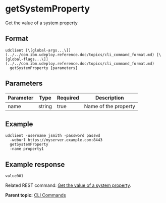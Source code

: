 # getSystemProperty

Get the value of a system property

## Format

```
udclient [\[global-args...\]](../../com.ibm.udeploy.reference.doc/topics/cli_command_format.md) [\[global-flags...\]](../../com.ibm.udeploy.reference.doc/topics/cli_command_format.md)
  getSystemProperty [parameters]
```

## Parameters

|Parameter|Type|Required|Description|
|---------|----|--------|-----------|
|name|string|true|Name of the property|

## Example

```
udclient -username jsmith -password passwd 
  -weburl https://myserver.example.com:8443
  getSystemProperty
  -name property1
```

## Example response

```
value001
```

Related REST command: [Get the value of a system property](rest_cli_systemconfiguration_getproperty_get.md).

**Parent topic:** [CLI Commands](../../com.ibm.udeploy.reference.doc/topics/cli_commands.md)

